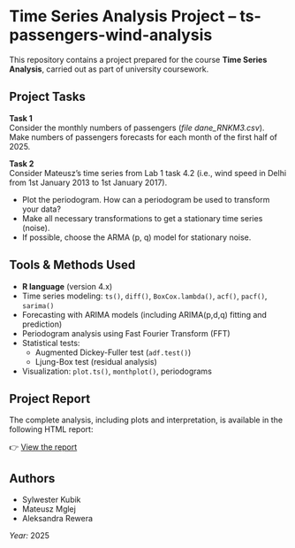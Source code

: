 # Time Series Analysis Project – ts-passengers-wind-analysis

This repository contains a project prepared for the course **Time Series Analysis**, carried out as part of university coursework.

## Project Tasks

**Task 1**  
Consider the monthly numbers of passengers (*file dane_RNKM3.csv*).  
Make numbers of passengers forecasts for each month of the first half of 2025.

**Task 2**  
Consider Mateusz’s time series from Lab 1 task 4.2 (i.e., wind speed in Delhi from 1st January 2013 to 1st January 2017).  
- Plot the periodogram. How can a periodogram be used to transform your data?  
- Make all necessary transformations to get a stationary time series (noise).  
- If possible, choose the ARMA (p, q) model for stationary noise.

## Tools & Methods Used

- **R language** (version 4.x)
- Time series modeling: `ts()`, `diff()`, `BoxCox.lambda()`, `acf()`, `pacf()`, `sarima()`
- Forecasting with ARIMA models (including ARIMA(p,d,q) fitting and prediction)
- Periodogram analysis using Fast Fourier Transform (FFT)
- Statistical tests:
  - Augmented Dickey-Fuller test (`adf.test()`)
  - Ljung-Box test (residual analysis)
- Visualization: `plot.ts()`, `monthplot()`, periodograms

## Project Report

The complete analysis, including plots and interpretation, is available in the following HTML report:

👉 [View the report](report/ts_project.html)

## Authors

- Sylwester Kubik
- Mateusz Mglej
- Aleksandra Rewera

*Year:* 2025

